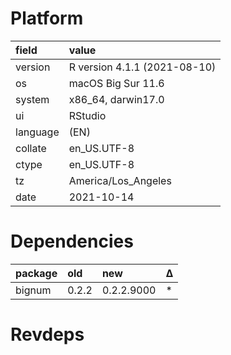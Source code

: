 # Platform

|field    |value                        |
|:--------|:----------------------------|
|version  |R version 4.1.1 (2021-08-10) |
|os       |macOS Big Sur 11.6           |
|system   |x86_64, darwin17.0           |
|ui       |RStudio                      |
|language |(EN)                         |
|collate  |en_US.UTF-8                  |
|ctype    |en_US.UTF-8                  |
|tz       |America/Los_Angeles          |
|date     |2021-10-14                   |

# Dependencies

|package |old   |new        |Δ  |
|:-------|:-----|:----------|:--|
|bignum  |0.2.2 |0.2.2.9000 |*  |

# Revdeps

